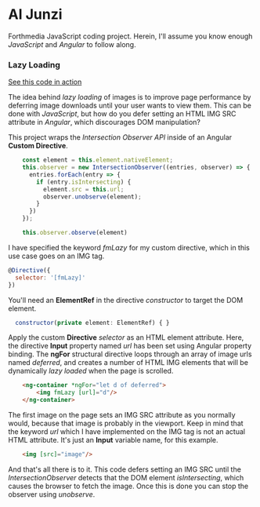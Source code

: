 # AI Junzi

Forthmedia JavaScript coding project. Herein, I'll assume you know enough *JavaScript* and *Angular* to follow along.

### Lazy Loading

[See this code in action](https://www.forth-media.com/junzi)

The idea behind *lazy loading* of images is to improve page performance by deferring image downloads until your user wants to view them. This can be done with *JavaScript*, but how do you defer setting an HTML IMG SRC attribute in *Angular*, which discourages DOM manipulation?

This project wraps the *Intersection Observer API* inside of an Angular **Custom Directive**.

``` javascript
    const element = this.element.nativeElement;
    this.observer = new IntersectionObserver((entries, observer) => {
      entries.forEach(entry => {
        if (entry.isIntersecting) {
          element.src = this.url;
          observer.unobserve(element);  
        }
      })
    });

    this.observer.observe(element)
```

I have specified the keyword *fmLazy* for my custom directive, which in this use case goes on an IMG tag.

``` javascript
@Directive({
  selector: '[fmLazy]'
})
```

You'll need an **ElementRef** in the directive *constructor* to target the DOM element.

``` javascript
  constructor(private element: ElementRef) { }

```

Apply the custom **Directive** *selector* as an HTML element attribute. Here, the directive **Input** property named *url* has been set using Angular property binding. The **ngFor** structural directive loops through an array of image urls named *deferred*, and creates a number of HTML IMG elements that will be dynamically *lazy loaded* when the page is scrolled.

``` html
    <ng-container *ngFor="let d of deferred">
        <img fmLazy [url]="d"/>
    </ng-container>
```

The first image on the page sets an IMG SRC attribute as you normally would, because that image is probably in the viewport. Keep in mind that the keyword *url* which I have implemented on the IMG tag is not an actual HTML attribute. It's just an **Input** variable name, for this example.

``` html
    <img [src]="image"/>
```

And that's all there is to it. This code defers setting an IMG SRC until the *IntersectionObserver* detects that the DOM element *isIntersecting*, which causes the browser to fetch the image. Once this is done you can stop the observer using *unobserve*.